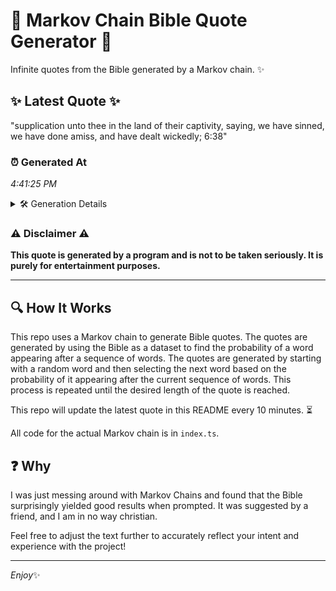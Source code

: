 # 📖 Markov Chain Bible Quote Generator 📖

Infinite quotes from the Bible generated by a Markov chain. ✨

## ✨ Latest Quote ✨
"supplication unto thee in the land of their captivity, saying, we have sinned, we have done amiss, and have dealt wickedly; 6:38"

### ⏰ Generated At
*4:41:25 PM*

<details>
    <summary>🛠️ Generation Details</summary>
    <p>
        <strong>🌱 Seed:</strong> supplication<br>
        <strong>🔄 Iterations:</strong> 21<br>
        <strong>📜 Context History:</strong><br>[ supplication ]: unto<br>[ supplication, unto ]: thee<br>[ supplication, unto, thee ]: in<br>[ supplication, unto, thee, in ]: the<br>[ supplication, unto, thee, in, the ]: land<br>[ supplication, unto, thee, in, the, land ]: of<br>[ unto, thee, in, the, land, of ]: their<br>[ thee, in, the, land, of, their ]: captivity,<br>[ in, the, land, of, their, captivity, ]: saying,<br>[ the, land, of, their, captivity,, saying, ]: we<br>[ land, of, their, captivity,, saying,, we ]: have<br>[ of, their, captivity,, saying,, we, have ]: sinned,<br>[ their, captivity,, saying,, we, have, sinned, ]: we<br>[ captivity,, saying,, we, have, sinned,, we ]: have<br>[ saying,, we, have, sinned,, we, have ]: done<br>[ we, have, sinned,, we, have, done ]: amiss,<br>[ have, sinned,, we, have, done, amiss, ]: and<br>[ sinned,, we, have, done, amiss,, and ]: have<br>[ we, have, done, amiss,, and, have ]: dealt<br>[ have, done, amiss,, and, have, dealt ]: wickedly;<br>[ done, amiss,, and, have, dealt, wickedly; ]: 6:38<br>
    </p>
</details>

### ⚠️ Disclaimer ⚠️
**This quote is generated by a program and is not to be taken seriously. It is purely for entertainment purposes.**

---

## 🔍 How It Works

This repo uses a Markov chain to generate Bible quotes. The quotes are generated by using the Bible as a dataset to find the probability of a word appearing after a sequence of words. The quotes are generated by starting with a random word and then selecting the next word based on the probability of it appearing after the current sequence of words. This process is repeated until the desired length of the quote is reached.

This repo will update the latest quote in this README every 10 minutes. ⏳

All code for the actual Markov chain is in `index.ts`.

## ❓ Why

I was just messing around with Markov Chains and found that the Bible surprisingly yielded good results when prompted. 
It was suggested by a friend, and I am in no way christian.

Feel free to adjust the text further to accurately reflect your intent and experience with the project!

---

*Enjoy*✨
